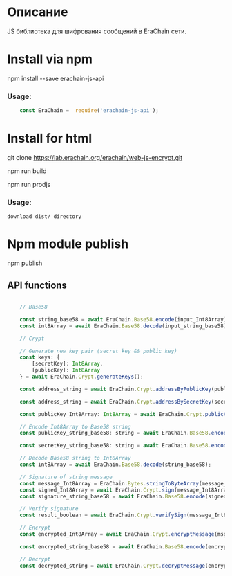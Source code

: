 
# Описание

JS библиотека для шифрования сообщений в EraChain сети.

# Install via npm

npm install --save erachain-js-api

### Usage:

```javascript
    const EraChain =  require('erachain-js-api');
```

# Install for html

git clone https://lab.erachain.org/erachain/web-js-encrypt.git

npm run build

npm run prodjs

### Usage:

    download dist/ directory

# Npm module publish

npm publish

## API functions

```javascript

    // Base58

    const string_base58 = await EraChain.Base58.encode(input_Int8Array);
    const int8Array = await EraChain.Base58.decode(input_string_base58);

    // Crypt

    // Generate new key pair (secret key && public key)
    const keys: {
        [secretKey]: Int8Array,
        [publicKey]: Int8Array
    } = await EraChain.Crypt.generateKeys();

    const address_string = await EraChain.Crypt.addressByPublicKey(publicKey_Int8Array);

    const address_string = await EraChain.Crypt.addressBySecretKey(secretKey_Int8Array);

    const publicKey_Int8Array: Int8Array = await EraChain.Crypt.publicKeyBySecretKey(secretKey_Int8Array);

    // Encode Int8Array to Base58 string
    const publicKey_string_base58: string = await EraChain.Base58.encode(publicKey_Int8Array);

    const secretKey_string_base58: string = await EraChain.Base58.encode(secretKey_Int8Array);

    // Decode Base58 string to Int8Array
    const int8Array = await EraChain.Base58.decode(string_base58);

    // Signature of string message
    const message_Int8Array = EraChain.Bytes.stringToByteArray(message_string);
    const signed_Int8Array = await EraChain.Crypt.sign(message_Int8Array, secretKey_Int8Array);
    const signature_string_base58 = await EraChain.Base58.encode(signed_Int8Array);

    // Verify signature
    const result_boolean = await EraChain.Crypt.verifySign(message_Int8Array,  await EraChain.Base58.decode(signature_string_base58), publicKey_Int8Array);

    // Encrypt
    const encrypted_Int8Array = await EraChain.Crypt.encryptMessage(msg_string, key2.publicKey_Int8Array, key1.secretKey_Int8Array);

    const encrypted_string_base58 = await EraChain.Base58.encode(encrypted_Int8Array);

    // Decrypt
    const decrypted_string = await EraChain.Crypt.decryptMessage(encrypted_string_base58, keys1.publicKey_Int8Array, keys2.secretKey_Int8Array);


```